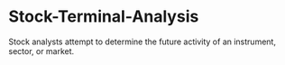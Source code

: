 # Stock-Terminal-Analysis
Stock analysts attempt to determine the future activity of an instrument, sector, or market.
